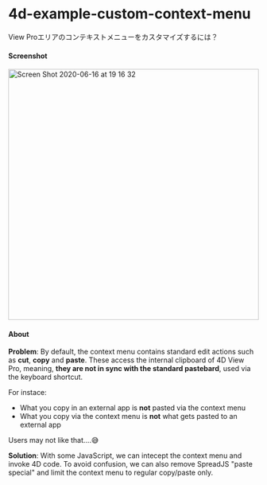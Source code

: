 # 4d-example-custom-context-menu
View Proエリアのコンテキストメニューをカスタマイズするには？

#### Screenshot

<img width="504" alt="Screen Shot 2020-06-16 at 19 16 32" src="https://user-images.githubusercontent.com/1725068/84762573-ee721380-b005-11ea-88c7-ca7f5f664525.png">

#### About

**Problem**: By default, the context menu contains standard edit actions such as **cut**, **copy** and **paste**. These access the internal clipboard of 4D View Pro, meaning, __they are not in sync with the standard pastebard__, used via the keyboard shortcut. 

For instace:

* What you copy in an external app is **not** pasted via the context menu
* What you copy via the context menu is **not** what gets pasted to an external app

Users may not like that....😅

**Solution**: With some JavaScript, we can intecept the context menu and invoke 4D code. To avoid confusion, we can also remove SpreadJS "paste special" and limit the context menu to regular copy/paste only.
